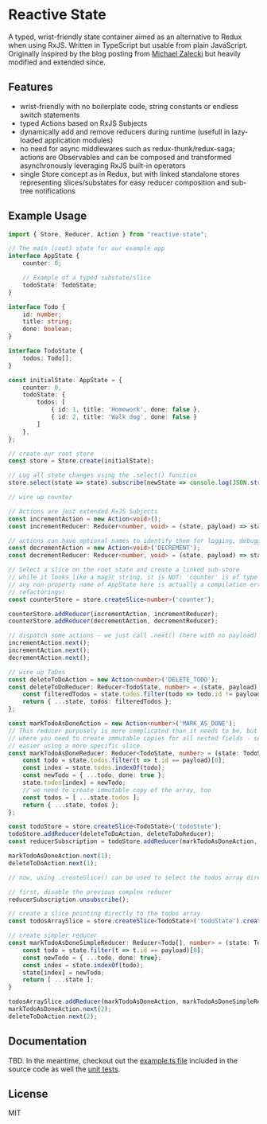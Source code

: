 Reactive State
====

A typed, wrist-friendly state container aimed as an alternative to Redux when using RxJS. Written in TypeScript but usable from plain JavaScript. Originally inspired by the blog posting from [Michael Zalecki](http://michalzalecki.com/use-rxjs-with-react/) but heavily modified and extended since.

Features
----

  * wrist-friendly with no boilerplate code, string constants or endless switch statements
  * typed Actions based on RxJS Subjects
  * dynamically add and remove reducers during runtime (usefull in lazy-loaded application modules)
  * no need for async middlewares such as redux-thunk/redux-saga; actions are Observables and can be composed and transformed asynchronously leveraging RxJS built-in operators
  * single Store concept as in Redux, but with linked standalone stores representing slices/substates for easy reducer composition and sub-tree notifications

Example Usage
----

```typescript
import { Store, Reducer, Action } from "reactive-state";

// The main (root) state for our example app
interface AppState {
    counter: 0;

    // Example of a typed substate/slice
    todoState: TodoState;
}

interface Todo {
    id: number;
    title: string;
    done: boolean;
}

interface TodoState {
    todos: Todo[];
}

const initialState: AppState = {
    counter: 0,
    todoState: {
        todos: [
            { id: 1, title: 'Homework', done: false },
            { id: 2, title: 'Walk dog', done: false }
        ]
    },
};

// create our root store
const store = Store.create(initialState);

// Log all state changes using the .select() function
store.select(state => state).subscribe(newState => console.log(JSON.stringify(newState)));

// wire up counter

// Actions are just extended RxJS Subjects
const incrementAction = new Action<void>();
const incrementReducer: Reducer<number, void> = (state, payload) => state + 1;

// actions can have optional names to identify them for logging, debugging, replaying etc.
const decrementAction = new Action<void>('DECREMENT');
const decrementReducer: Reducer<number, void> = (state, payload) => state - 1;

// Select a slice on the root state and create a linked sub-store
// while it looks like a magic string, it is NOT: 'counter' is of type "keyof AppState"; so putting
// any non-property name of AppState here is actually a compilation error! This makes it safe during
// refactorings!
const counterStore = store.createSlice<number>('counter');

counterStore.addReducer(incrementAction, incrementReducer);
counterStore.addReducer(decrementAction, decrementReducer);

// dispatch some actions - we just call .next() (here with no payload)
incrementAction.next();
incrementAction.next();
decrementAction.next();

// wire up ToDos
const deleteToDoAction = new Action<number>('DELETE_TODO');
const deleteToDoReducer: Reducer<TodoState, number> = (state, payload) => {
    const filteredTodos = state.todos.filter(todo => todo.id != payload);
    return { ...state, todos: filteredTodos };
};

const markTodoAsDoneAction = new Action<number>('MARK_AS_DONE');
// This reducer purposely is more complicated than it needs to be, but shows how you would do it in Redux
// where you need to create immutable copies for all nested fields - see further below how this can be done
// easier using a more specific slice.
const markTodoAsDoneReducer: Reducer<TodoState, number> = (state: TodoState, payload: number) => {
    const todo = state.todos.filter(t => t.id == payload)[0];
    const index = state.todos.indexOf(todo);
    const newTodo = { ...todo, done: true };
    state.todos[index] = newTodo;
    // we need to create immutable copy of the array, too
    const todos = [ ...state.todos ];
    return { ...state, todos };
};

const todoStore = store.createSlice<TodoState>('todoState');
todoStore.addReducer(deleteToDoAction, deleteToDoReducer);
const reducerSubscription = todoStore.addReducer(markTodoAsDoneAction, markTodoAsDoneReducer);

markTodoAsDoneAction.next(1);
deleteToDoAction.next(1);

// now, using .createSlice() can be used to select the todos array directly and our reducer becomes less complex

// first, disable the previous complex reducer
reducerSubscription.unsubscribe();

// create a slice pointing directly to the todos array
const todosArraySlice = store.createSlice<TodoState>('todoState').createSlice<Todo[]>('todos');

// create simpler reducer
const markTodoAsDoneSimpleReducer: Reducer<Todo[], number> = (state: Todo[], payload: number) => {
    const todo = state.filter(t => t.id == payload)[0];
    const newTodo = { ...todo, done: true};
    const index = state.indexOf(todo);
    state[index] = newTodo;
    return [ ...state ];
}

todosArraySlice.addReducer(markTodoAsDoneAction, markTodoAsDoneSimpleReducer);
markTodoAsDoneAction.next(2);
deleteToDoAction.next(2);
```

Documentation
----

TBD. In the meantime, checkout out the [example.ts file](https://github.com/Dynalon/reactive-state/blob/master/src/example.ts) included in the source code as well the [unit tests](https://github.com/Dynalon/reactive-state/tree/master/test).

License
----

MIT